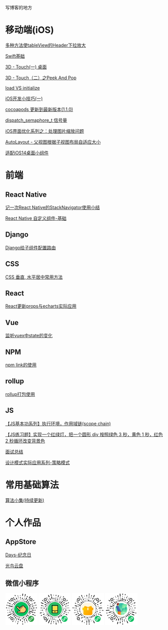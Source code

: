 写博客的地方

# 移动端(iOS)

[多种方法使tableView的Header下拉放大](https://sunshinelixun.github.io/%E5%A4%9A%E7%A7%8D%E6%96%B9%E6%B3%95%E4%BD%BFtableView%E7%9A%84Header%E4%B8%8B%E6%8B%89%E6%94%BE%E5%A4%A7.html)

[Swift基础](https://sunshinelixun.github.io/Swift%E5%9F%BA%E7%A1%80.html)

[3D - Touch(一) 桌面](https://sunshinelixun.github.io/3D-Touch%E6%A1%8C%E9%9D%A2.html)

[3D - Touch（二）之Peek And Pop](https://sunshinelixun.github.io/3D%20-%20Touch%E4%B9%8BPeek%20And%20Pop.html)

[load VS initialize](https://sunshinelixun.github.io/load%20VS%20initialize.html)

[iOS开发小技巧(一)](https://sunshinelixun.github.io/iOS%E5%BC%80%E5%8F%91%E5%B0%8F%E6%8A%80%E5%B7%A7(%E4%B8%80).html)

[cocoapods 更新到最新版本(1.1.0)](https://sunshinelixun.github.io/cocoapods%E5%8D%87%E7%BA%A71.1.0.html)

[dispatch_semaphore_t 信号量](https://sunshinelixun.github.io/dispatch-semaphore-t-%E4%BF%A1%E5%8F%B7%E9%87%8F.html)

[iOS界面优化系列之：处理图片缩放问题](https://sunshinelixun.github.io/iOS%E7%95%8C%E9%9D%A2%E4%BC%98%E5%8C%96%E7%B3%BB%E5%88%97%E4%B9%8B%EF%BC%9A%E5%A4%84%E7%90%86%E5%9B%BE%E7%89%87%E7%BC%A9%E6%94%BE%E9%97%AE%E9%A2%98.html)

[AutoLayout - 父视图根据子视图布局自适应大小](https://sunshinelixun.github.io/AutoLayout-%E7%88%B6%E8%A7%86%E5%9B%BE%E6%A0%B9%E6%8D%AE%E5%AD%90%E8%A7%86%E5%9B%BE%E8%87%AA%E9%80%82%E5%BA%94.html)

[适配iOS14桌面小组件](https://github.com/sunshineLixun/sunshineLixun.github.io/issues/11)

# 前端

## React Native

[记一次React Native的StackNavigator使用小结](https://sunshinelixun.github.io/%E8%AE%B0%E4%B8%80%E6%AC%A1React-Native-StackNavigator%E4%BD%BF%E7%94%A8%E5%B0%8F%E7%BB%93.html)

[React Native 自定义组件-基础](https://sunshinelixun.github.io/React-Native-%E8%87%AA%E5%AE%9A%E4%B9%89%E7%BB%84%E4%BB%B6.html)

## Django

[Django给子组件配置路由](https://github.com/sunshineLixun/sunshineLixun.github.io/issues/7)

## CSS
[CSS 垂直, 水平居中常用方法](https://github.com/sunshineLixun/sunshineLixun.github.io/issues/8)

## React

[React更新props与echarts实际应用](https://sunshinelixun.github.io/React%E6%9B%B4%E6%96%B0props%E4%B8%8EEcharts%E5%AE%9E%E9%99%85%E5%BA%94%E7%94%A8.html)

## Vue

[监听vuex中state的变化](https://github.com/sunshineLixun/sunshineLixun.github.io/issues/9)

## NPM
[npm link的使用](https://github.com/sunshineLixun/sunshineLixun.github.io/issues/14)

## rollup
[rollup打包使用](https://github.com/sunshineLixun/sunshineLixun.github.io/issues/15)

## JS

[【JS基本功系列】执行环境，作用域链(scope chain)](https://github.com/sunshineLixun/sunshineLixun.github.io/issues/10)

[【JS练习题】实现一个红绿灯，把一个圆形 div 按照绿色 3 秒，黄色 1 秒，红色 2 秒循环改变背景色](https://github.com/sunshineLixun/sunshineLixun.github.io/issues/12)

[面试总结](https://github.com/sunshineLixun/sunshineLixun.github.io/issues/13)

[设计模式实际应用系列-策略模式](https://github.com/sunshineLixun/sunshineLixun.github.io/issues/17)

# 常用基础算法

[算法小集(持续更新)](https://sunshinelixun.github.io/%E7%AE%97%E6%B3%95%E5%B0%8F%E9%9B%86-%E6%8C%81%E7%BB%AD%E6%9B%B4%E6%96%B0.html)


# 个人作品


## AppStore

[Days-纪念日](https://apps.apple.com/cn/app/days%E5%A4%87%E5%BF%98%E6%97%A5-%E7%BA%AA%E5%BF%B5%E9%87%8D%E8%A6%81%E7%9A%84%E6%97%A5%E5%AD%90/id1492204944)

[光鸟云盘](https://apps.apple.com/cn/app/%E5%85%89%E9%B8%9F%E4%BA%91%E7%9B%98/id1485501374)



## 微信小程序


<div>
<img src="https://github.com/sunshineLixun/sunshineLixun.github.io/blob/master/img/IMG_0677.JPG" width="20%">
<img src="https://github.com/sunshineLixun/sunshineLixun.github.io/blob/master/img/gh_9795337c5171_344.jpg" width="20%" />
<img src="https://github.com/sunshineLixun/sunshineLixun.github.io/blob/master/img/gh_9b2cfc47038c_344%20(2).jpg" width="20%" />  
<img src="https://github.com/sunshineLixun/sunshineLixun.github.io/blob/master/img/gh_9a6adab57050_344%20(2).jpg" width="20%" />  
</div>






